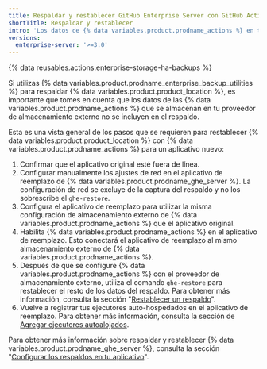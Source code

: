 ```yaml
---
title: Respaldar y restablecer GitHub Enterprise Server con GitHub Actions habilitadas
shortTitle: Respaldar y restablecer
intro: 'Los datos de {% data variables.product.prodname_actions %} en tu proveedor de almacenamiento externo no se incluyen en los respaldos normales de {% data variables.product.prodname_ghe_server %} y deben respaldarse por separado.'
versions:
  enterprise-server: '>=3.0'
---
```


{% data reusables.actions.enterprise-storage-ha-backups %}

Si utilizas {% data variables.product.prodname_enterprise_backup_utilities %} para respaldar {% data variables.product.product_location %}, es importante que tomes en cuenta que los datos de las {% data variables.product.prodname_actions %} que se almacenan en tu proveedor de almacenamiento externo no se incluyen en el respaldo.

Esta es una vista general de los pasos que se requieren para restablecer {% data variables.product.product_location %} con {% data variables.product.prodname_actions %} para un aplicativo nuevo:

1. Confirmar que el aplicativo original esté fuera de línea.
1. Configurar manualmente los ajustes de red en el aplicativo de reemplazo de {% data variables.product.prodname_ghe_server %}. La configuración de red se excluye de la captura del respaldo y no los sobrescribe el `ghe-restore`.
1. Configura el aplicativo de reemplazo para utilizar la misma configuración de almacenamiento externo de {% data variables.product.prodname_actions %} que el aplicativo original.
1. Habilita {% data variables.product.prodname_actions %} en el aplicativo de reemplazo. Esto conectará el aplicativo de reemplazo al mismo almacenamiento externo de {% data variables.product.prodname_actions %}.
1. Después de que se configure {% data variables.product.prodname_actions %} con el proveedor de almacenamiento externo, utiliza el comando `ghe-restore` para restablecer el resto de los datos del respaldo. Para obtener más información, consulta la sección "[Restablecer un respaldo](/admin/configuration/configuring-backups-on-your-appliance#restoring-a-backup)".
1. Vuelve a registrar tus ejecutores auto-hospedados en el aplicativo de reemplazo. Para obtener más información, consulta la sección de [Agregar ejecutores autoalojados](/actions/hosting-your-own-runners/adding-self-hosted-runners).

Para obtener más información sobre respaldar y restablecer {% data variables.product.prodname_ghe_server %}, consulta la sección "[Configurar los respaldos en tu aplicativo](/admin/configuration/configuring-backups-on-your-appliance)".
